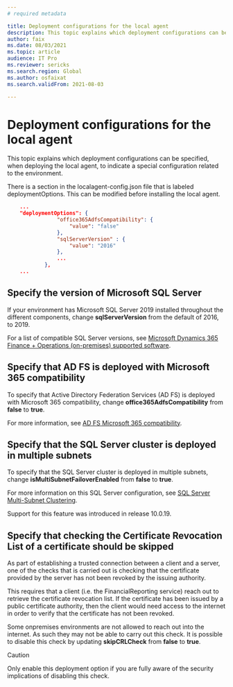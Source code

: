 ```yaml
---
# required metadata

title: Deployment configurations for the local agent
description: This topic explains which deployment configurations can be specified, when deploying the local agent, to indicate a special configuration related to the environment.
author: faix
ms.date: 08/03/2021
ms.topic: article
audience: IT Pro
ms.reviewer: sericks
ms.search.region: Global
ms.author: osfaixat
ms.search.validFrom: 2021-08-03

---
```


# Deployment configurations for the local agent

This topic explains which deployment configurations can be specified, when deploying the local agent, to indicate a special configuration related to the environment.

There is a section in the localagent-config.json file that is labeled deploymentOptions. This can be modified before installing the local agent.

```json
    ...
    "deploymentOptions": {
				"office365AdfsCompatibility": {
					"value": "false"
				},
				"sqlServerVersion" : {
					"value": "2016"
				},
				...
			},
    ...
```

## Specify the version of Microsoft SQL Server

If your environment has Microsoft SQL Server 2019 installed throughout the different components, change **sqlServerVersion** from the default of 2016, to 2019.

For a list of compatible SQL Server versions, see [Microsoft Dynamics 365 Finance + Operations (on-premises) supported software](./onprem-compatibility.md).

## Specify that AD FS is deployed with Microsoft 365 compatibility

To specify that Active Directory Federation Services (AD FS) is deployed with Microsoft 365 compatibility, change **office365AdfsCompatibility** from **false** to **true**.

For more information, see [AD FS Microsoft 365 compatibility](./onprem-adfscompatibility.md).

## Specify that the SQL Server cluster is deployed in multiple subnets

To specify that the SQL Server cluster is deployed in multiple subnets, change **isMultiSubnetFailoverEnabled** from **false** to **true**.

For more information on this SQL Server configuration, see [SQL Server Multi-Subnet Clustering](/sql/sql-server/failover-clusters/windows/sql-server-multi-subnet-clustering-sql-server).

Support for this feature was introduced in release 10.0.19.

## Specify that checking the Certificate Revocation List of a certificate should be skipped

As part of establishing a trusted connection between a client and a server, one of the checks that is carried out is checking that the certificate provided by the server has not been revoked by the issuing authority.

This requires that a client (i.e. the FinancialReporting service) reach out to retrieve the certificate revocation list. If the certificate has been issued by a public certificate authority, then the client would need access to the internet in order to verify that the certificate has not been revoked.

Some onpremises environments are not allowed to reach out into the internet. As such they may not be able to carry out this check. It is possible to disable this check by updating **skipCRLCheck** from **false** to **true**.

> [!CAUTION]
> Only enable this deployment option if you are fully aware of the security implications of disabling this check.
